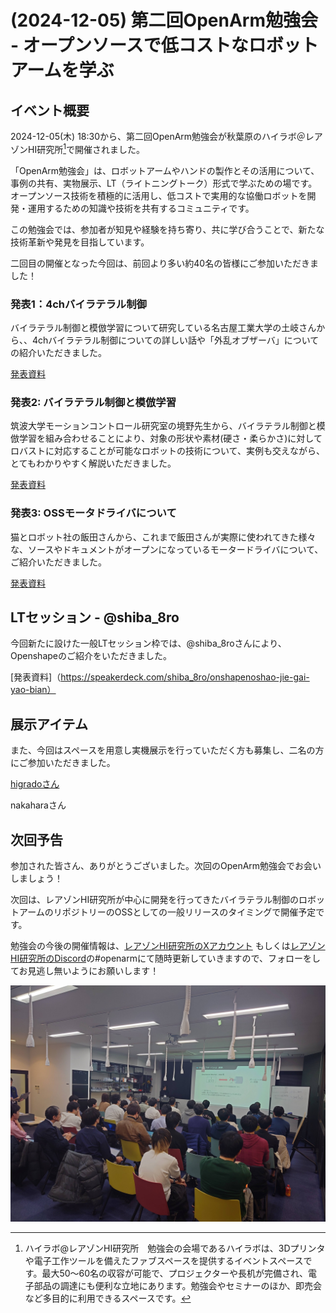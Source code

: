 # (2024-12-05) 第二回OpenArm勉強会 - オープンソースで低コストなロボットアームを学ぶ

## イベント概要

2024-12-05(木) 18:30から、第二回OpenArm勉強会が秋葉原のハイラボ＠レアゾンHI研究所[^1]で開催されました。

「OpenArm勉強会」は、ロボットアームやハンドの製作とその活用について、事例の共有、実物展示、LT（ライトニングトーク）形式で学ぶための場です。オープンソース技術を積極的に活用し、低コストで実用的な協働ロボットを開発・運用するための知識や技術を共有するコミュニティです。

この勉強会では、参加者が知見や経験を持ち寄り、共に学び合うことで、新たな技術革新や発見を目指しています。

二回目の開催となった今回は、前回より多い約40名の皆様にご参加いただきました！

### 発表1：4chバイラテラル制御

バイラテラル制御と模倣学習について研究している名古屋工業大学の土岐さんから、、4chバイラテラル制御についての詳しい話や「外乱オブザーバ」についての紹介いただきました。

[発表資料](<../_static/blog/2024-12-05-openarm-study-group-02/openarm-study-group-02-toki.pdf>)

### 発表2: バイラテラル制御と模倣学習

筑波大学モーションコントロール研究室の境野先生から、バイラテラル制御と模倣学習を組み合わせることにより、対象の形状や素材(硬さ・柔らかさ)に対してロバストに対応することが可能なロボットの技術について、実例も交えながら、とてもわかりやすく解説いただきました。

[発表資料](<../_static/blog/2024-12-05-openarm-study-group-02/openarm-study-group-02-sakaino.pdf>)



### 発表3: OSSモータドライバについて

猫とロボット社の飯田さんから、これまで飯田さんが実際に使われてきた様々な、ソースやドキュメントがオープンになっているモータードライバについて、ご紹介いただきました。

[発表資料](<../_static/_static/blog/2024-12-05-openarm-study-group-02/openarm-study-group-02-iida.pdf>)

## LTセッション - @shiba_8ro 

今回新たに設けた一般LTセッション枠では、@shiba_8roさんにより、Openshapeのご紹介をいただきました。

[発表資料]（https://speakerdeck.com/shiba_8ro/onshapenoshao-jie-gai-yao-bian）

## 展示アイテム

また、今回はスペースを用意し実機展示を行っていただく方も募集し、二名の方にご参加いただきました。

[higradoさん](https://x.com/EL2031watson) 

nakaharaさん

## 次回予告

参加された皆さん、ありがとうございました。次回のOpenArm勉強会でお会いしましょう！

次回は、レアゾンHI研究所が中心に開発を行ってきたバイラテラル制御のロボットアームのリポジトリーのOSSとしての一般リリースのタイミングで開催予定です。

勉強会の今後の開催情報は、[レアゾンHI研究所のXアカウント](https://x.com/ReazonHILab) もしくは[レアゾンHI研究所のDiscord](https://discord.gg/ua8TxhubAF)の#openarmにて随時更新していきますので、フォローをしてお見逃し無いようにお願いします！

![](<../_static/blog/2024-12-05-openarm-study-group-02/openarm-study-group-02-photo.JPG>)

[^1]:ハイラボ@レアゾンHI研究所　勉強会の会場であるハイラボは、3Dプリンタや電子工作ツールを備えたファブスペースを提供するイベントスペースです。最大50〜60名の収容が可能で、プロジェクターや長机が完備され、電子部品の調達にも便利な立地にあります。勉強会やセミナーのほか、即売会など多目的に利用できるスペースです。
